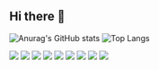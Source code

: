 ## Hi there 👋

<!--
**Stonedev255/Stonedev255** is a ✨ _special_ ✨ repository because its `README.md` (this file) appears on your GitHub profile.

Here are some ideas to get you started:

- 🔭 I’m currently working on ...
- 🌱 I’m currently learning ...
- 👯 I’m looking to collaborate on ...
- 🤔 I’m looking for help with ...
- 💬 Ask me about ...
- 📫 How to reach me: ...
- 😄 Pronouns: ...
- ⚡ Fun fact: ...
-->
![Anurag's GitHub stats](https://github-readme-stats.vercel.app/api?username=Stonedev255&&rank_icon=github&show_icons=true&theme=radical&show=reviews,discussions_started,discussions_answered,prs_merged,prs_merged_percentage)
![Top Langs](https://github-readme-stats.vercel.app/api/top-langs/?username=Stonedev255&layout=compact)

<a href="mailto:stonedev255@gmail.com" targe="_blank"><img src="https://img.shields.io/badge/Gmail-d14836?style=flat-square&amp;logo=Gmail&amp;logoColor=white"></a>
<img src="https://img.shields.io/badge/Python-3776AB?style=flat-square&amp;logo=Python&amp;logoColor=white">
<img src="https://img.shields.io/badge/Java-C3002D?style=flat-square&amp;logo=Java&amp;logoColor=white">
<img src="https://img.shields.io/badge/Jupyter-F37626?style=flat-square&amp;logo=jupyter&amp;logoColor=white">
<img src="https://img.shields.io/badge/ROS-22314E?style=flat-square&amp;logo=ros&amp;logoColor=white">
<img src="https://img.shields.io/badge/Pytorch-EE4C2C?style=flat-square&amp;logo=pytorch&amp;logoColor=white">
<img src="https://img.shields.io/badge/Anaconda3-44A833?style=flat-square&amp;logo=anaconda&amp;logoColor=white">
<img src="https://img.shields.io/badge/Flask-000000?style=flat-square&amp;logo=flask&amp;logoColor=white">
<img src="https://img.shields.io/badge/Docker-2496ED?style=flat-square&amp;logo=docker&amp;logoColor=white">

